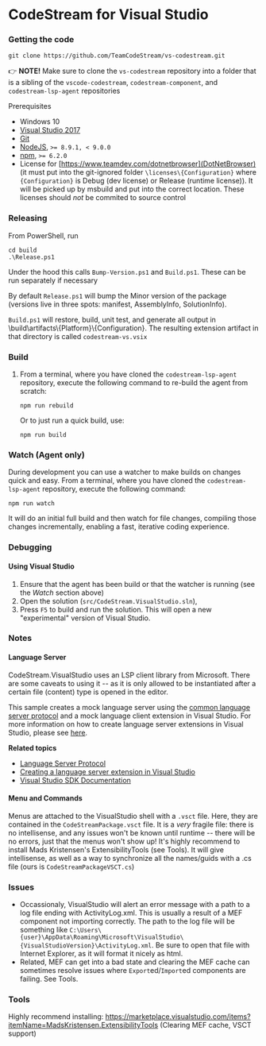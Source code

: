 ﻿# CodeStream for Visual Studio

### Getting the code

```
git clone https://github.com/TeamCodeStream/vs-codestream.git
```

👉 **NOTE!** Make sure to clone the `vs-codestream` repository into a folder that is a sibling of the `vscode-codestream`, `codestream-component`, and `codestream-lsp-agent` repositories

Prerequisites

- Windows 10
- [Visual Studio 2017](https://visualstudio.microsoft.com/downloads/)
- [Git](https://git-scm.com/)
- [NodeJS](https://nodejs.org/en/), `>= 8.9.1, < 9.0.0`
- [npm](https://npmjs.com/), `>= 6.2.0`
- License for [https://www.teamdev.com/dotnetbrowser](DotNetBrowser) (it must put into the git-ignored folder `\licenses\{Configuration}` where `{Configuration}` is Debug (dev license) or Release (runtime license)). It will be picked up by msbuild and put into the correct location. These licenses should _not_ be commited to source control

### Releasing

From PowerShell, run

```
cd build
.\Release.ps1
```

Under the hood this calls `Bump-Version.ps1` and `Build.ps1`. These can be run separately if necessary

By default `Release.ps1` will bump the Minor version of the package (versions live in three spots: manifest, AssemblyInfo, SolutionInfo).

`Build.ps1` will restore, build, unit test, and generate all output in \build\artifacts\\{Platform}\\{Configuration}. The resulting extension artifact in that directory is called `codestream-vs.vsix`

### Build

1. From a terminal, where you have cloned the `codestream-lsp-agent` repository, execute the following command to re-build the agent from scratch:

   ```
   npm run rebuild
   ```

   Or to just run a quick build, use:

   ```
   npm run build
   ```

### Watch (Agent only)

During development you can use a watcher to make builds on changes quick and easy. From a terminal, where you have cloned the `codestream-lsp-agent` repository, execute the following command:

```
npm run watch
```

It will do an initial full build and then watch for file changes, compiling those changes incrementally, enabling a fast, iterative coding experience.

### Debugging

#### Using Visual Studio

1. Ensure that the agent has been build or that the watcher is running (see the _Watch_ section above)
1. Open the solution (`src/CodeStream.VisualStudio.sln`),
1. Press `F5` to build and run the solution. This will open a new "experimental" version of Visual Studio.

### Notes

#### Language Server

CodeStream.VisualStudio uses an LSP client library from Microsoft. There are some caveats to using it -- as it is only allowed to be instantiated after a certain file (content) type is opened in the editor.

This sample creates a mock language server using the [common language server protocol](https://github.com/Microsoft/language-server-protocol/blob/master/protocol.md) and a mock language client extension in Visual Studio. For more information on how to create language server extensions in Visual Studio, please see [here](https://docs.microsoft.com/en-us/visualstudio/extensibility/adding-an-lsp-extension).

**Related topics**

- [Language Server Protocol](https://docs.microsoft.com/en-us/visualstudio/extensibility/language-server-protocol)
- [Creating a language server extension in Visual Studio](https://docs.microsoft.com/en-us/visualstudio/extensibility/adding-an-lsp-extension)
- [ Visual Studio SDK Documentation ](https://docs.microsoft.com/en-us/visualstudio/extensibility/visual-studio-sdk)

#### Menu and Commands

Menus are attached to the VisualStudio shell with a `.vsct` file. Here, they are contained in the `CodeStreamPackage.vsct` file. It is a _very_ fragile file: there is no intellisense, and any issues won't be known until runtime -- there will be no errors, just that the menus won't show up! It's highly recommend to install Mads Kristensen's ExtensibilityTools (see Tools). It will give intellisense, as well as a way to synchronize all the names/guids with a .cs file (ours is `CodeStreamPackageVSCT.cs`)

### Issues

- Occassionaly, VisualStudio will alert an error message with a path to a log file ending with ActivityLog.xml. This is usually a result of a MEF component not importing correctly. The path to the log file will be something like `C:\Users\{user}\AppData\Roaming\Microsoft\VisualStudio\{VisualStudioVersion}\ActivityLog.xml`. Be sure to open that file with Internet Explorer, as it will format it nicely as html.
- Related, MEF can get into a bad state and clearing the MEF cache can sometimes resolve issues where `Export`ed/`Import`ed components are failing. See Tools.

### Tools

Highly recommend installing: https://marketplace.visualstudio.com/items?itemName=MadsKristensen.ExtensibilityTools (Clearing MEF cache, VSCT support)

